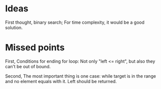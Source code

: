 # Ideas

First thought, binary search; For time complexity, it would be a good solution.

# Missed points

First, Conditions for ending for loop: Not only "left <= right", but also they can't be out of bound. 

Second, The most important thing is one case: while target is in the range and no element equals with it. Left should be returned.
